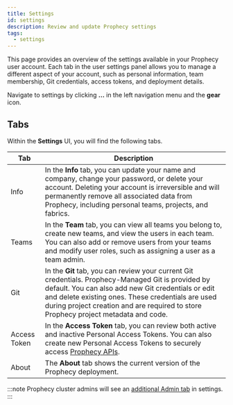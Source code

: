 ```yaml
---
title: Settings
id: settings
description: Review and update Prophecy settings
tags:
  - settings
---
```


This page provides an overview of the settings available in your Prophecy user account. Each tab in the user settings panel allows you to manage a different aspect of your account, such as personal information, team membership, Git credentials, access tokens, and deployment details.

Navigate to settings by clicking **...** in the left navigation menu and the **gear** icon.

## Tabs

Within the **Settings** UI, you will find the following tabs.

| Tab          | Description                                                                                                                                                                                                                                                                                           |
| ------------ | ----------------------------------------------------------------------------------------------------------------------------------------------------------------------------------------------------------------------------------------------------------------------------------------------------- |
| Info         | In the **Info** tab, you can update your name and company, change your password, or delete your account. Deleting your account is irreversible and will permanently remove all associated data from Prophecy, including personal teams, projects, and fabrics.                                        |
| Teams        | In the **Team** tab, you can view all teams you belong to, create new teams, and view the users in each team. You can also add or remove users from your teams and modify user roles, such as assigning a user as a team admin.                                                                       |
| Git          | In the **Git** tab, you can review your current Git credentials. Prophecy-Managed Git is provided by default. You can also add new Git credentials or edit and delete existing ones. These credentials are used during project creation and are required to store Prophecy project metadata and code. |
| Access Token | In the **Access Token** tab, you can review both active and inactive Personal Access Tokens. You can also create new Personal Access Tokens to securely access [Prophecy APIs](/api).                                                                                                                 |
| About        | The **About** tab shows the current version of the Prophecy deployment.                                                                                                                                                                                                                               |

:::note
Prophecy cluster admins will see an [additional Admin tab](docs/administration/cluster-admin-settings.md) in settings.
:::
